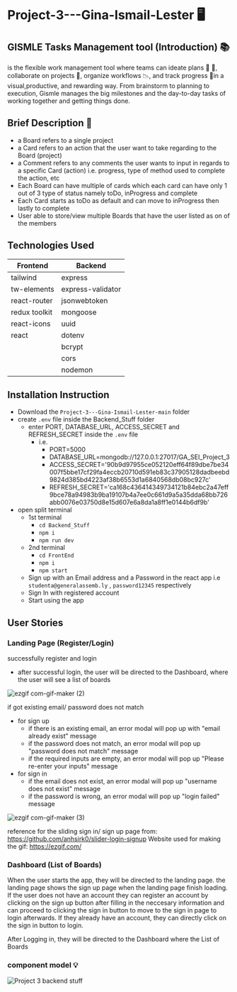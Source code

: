 # Project-3---Gina-Ismail-Lester :desktop_computer:

## GISMLE Tasks Management tool (Introduction) :books:

is the flexible work management tool where teams can ideate plans :memo:
:pencil:, collaborate on projects :file_folder:, organize workflows :chart_with_downwards_trend:, and track progress :round_pushpin:in a
visual,productive, and rewarding way. From brainstorm to planning to execution, Gismle manages the big milestones and the day-to-day tasks of working together and getting things done.

## Brief Description :page_facing_up:

- a Board refers to a single project
- a Card refers to an action that the user want to take regarding to the Board (project)
- a Comment refers to any comments the user wants to input in regards to a specific Card (action) i.e. progress, type of method used to complete the action, etc
- Each Board can have multiple of cards which each card can have only 1 out of 3 type of status namely toDo, inProgress and complete
- Each Card starts as toDo as default and can move to inProgress then lastly to complete
- User able to store/view multiple Boards that have the user listed as on of the members

## Technologies Used

|Frontend     |Backend          |
| ------------|-----------------|
|tailwind     |express          |
|tw-elements  |express-validator|
|react-router |jsonwebtoken     |
|redux toolkit|mongoose         |
|react-icons  |uuid             |
|react        |dotenv           |
|             |bcrypt           |
|             |cors             |
|             |nodemon          |

## Installation Instruction

- Download the `Project-3---Gina-Ismail-Lester-main` folder
- create `.env` file inside the Backend_Stuff folder
  - enter PORT, DATABASE_URL, ACCESS_SECRET and REFRESH_SECRET inside the  `.env` file
    - i.e. 
      - PORT=5000
      - DATABASE_URL=mongodb://127.0.0.1:27017/GA_SEI_Project_3
      - ACCESS_SECRET='90b9d97955ce052120eff64f89dbe7be34007f5bbe17cf29fa4eccb20710d591eb83c37905128dadbeebd9824d385bd4223af38b6553d1a6840568db08bc927c'
      - REFRESH_SECRET='ca168c436414349734121b84ebc2a47eff9bce78a94983b9ba19107b4a7ee0c661d9a5a35dda68bb726abb0076e03750d8e15d607e6a8da1a8ff1e0144b6df9b'
- open split terminal
  - 1st terminal 
    - `cd Backend_Stuff`
    - `npm i`
    - `npm run dev`
  - 2nd terminal
    - `cd FrontEnd`
    - `npm i`
    - `npm start`
  - Sign up with an Email address and a Password in the react app i.e `studenta@generalassemb.ly` ,  `password12345` respectively
  - Sign In with registered account
  - Start using the app

## User Stories

### Landing Page (Register/Login)

successfully register and login
- after successful login, the user will be directed to the Dashboard, where the user will see a list of boards

![ezgif com-gif-maker (2)](https://user-images.githubusercontent.com/44399805/180629510-fdae5495-3e2f-424c-bfcb-f3982f62e869.gif)

if got existing email/ password does not match
- for sign up
  - if there is an existing email, an error modal will pop up with "email already exist" message
  - if the password does not match, an error modal will pop up "password does not match" message
  - if the required inputs are empty, an error modal will pop up "Please re-enter your inputs" message
- for sign in
  - if the email does not exist, an error modal will pop up "username does not exist" message
  - if the password is wrong, an error modal will pop up "login failed" message

![ezgif com-gif-maker (3)](https://user-images.githubusercontent.com/44399805/180629693-3b218b88-4b3c-4abb-8a1d-5f92f7703021.gif)

reference for the sliding sign in/ sign up page from: https://github.com/anhsirk0/slider-login-signup
Website used for making the gif: https://ezgif.com/


### Dashboard (List of Boards)



When the user starts the app, they will be directed to the landing page. the landing page shows the sign up page when the landing page finish loading. If the user does not have an account they can register an account by clicking on the sign up button after filling in the neccesary information and can proceed to clicking the sign in button to move to the sign in page to login afterwards. If they already have an account, they can directly click on the sign in button to login.

After Logging in, they will be directed to the Dashboard where the List of Boards

### component model :bulb:
![Project 3 backend stuff](https://user-images.githubusercontent.com/44399805/180625949-e63ee2f9-3898-400b-9c78-26cdb462482d.png)




